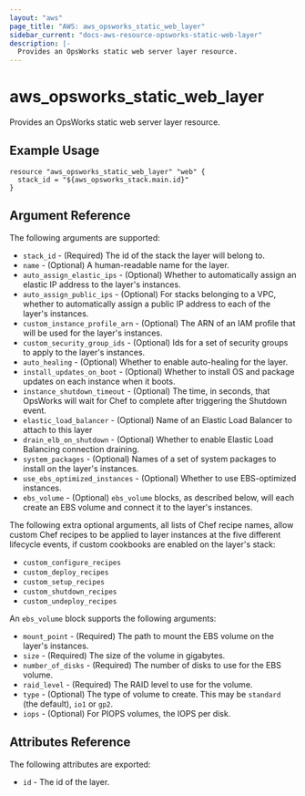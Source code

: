 ```yaml
---
layout: "aws"
page_title: "AWS: aws_opsworks_static_web_layer"
sidebar_current: "docs-aws-resource-opsworks-static-web-layer"
description: |-
  Provides an OpsWorks static web server layer resource.
---
```


# aws_opsworks_static_web_layer

Provides an OpsWorks static web server layer resource.

## Example Usage

```hcl
resource "aws_opsworks_static_web_layer" "web" {
  stack_id = "${aws_opsworks_stack.main.id}"
}
```

## Argument Reference

The following arguments are supported:

* `stack_id` - (Required) The id of the stack the layer will belong to.
* `name` - (Optional) A human-readable name for the layer.
* `auto_assign_elastic_ips` - (Optional) Whether to automatically assign an elastic IP address to the layer's instances.
* `auto_assign_public_ips` - (Optional) For stacks belonging to a VPC, whether to automatically assign a public IP address to each of the layer's instances.
* `custom_instance_profile_arn` - (Optional) The ARN of an IAM profile that will be used for the layer's instances.
* `custom_security_group_ids` - (Optional) Ids for a set of security groups to apply to the layer's instances.
* `auto_healing` - (Optional) Whether to enable auto-healing for the layer.
* `install_updates_on_boot` - (Optional) Whether to install OS and package updates on each instance when it boots.
* `instance_shutdown_timeout` - (Optional) The time, in seconds, that OpsWorks will wait for Chef to complete after triggering the Shutdown event.
* `elastic_load_balancer` - (Optional) Name of an Elastic Load Balancer to attach to this layer
* `drain_elb_on_shutdown` - (Optional) Whether to enable Elastic Load Balancing connection draining.
* `system_packages` - (Optional) Names of a set of system packages to install on the layer's instances.
* `use_ebs_optimized_instances` - (Optional) Whether to use EBS-optimized instances.
* `ebs_volume` - (Optional) `ebs_volume` blocks, as described below, will each create an EBS volume and connect it to the layer's instances.

The following extra optional arguments, all lists of Chef recipe names, allow
custom Chef recipes to be applied to layer instances at the five different
lifecycle events, if custom cookbooks are enabled on the layer's stack:

* `custom_configure_recipes`
* `custom_deploy_recipes`
* `custom_setup_recipes`
* `custom_shutdown_recipes`
* `custom_undeploy_recipes`

An `ebs_volume` block supports the following arguments:

* `mount_point` - (Required) The path to mount the EBS volume on the layer's instances.
* `size` - (Required) The size of the volume in gigabytes.
* `number_of_disks` - (Required) The number of disks to use for the EBS volume.
* `raid_level` - (Required) The RAID level to use for the volume.
* `type` - (Optional) The type of volume to create. This may be `standard` (the default), `io1` or `gp2`.
* `iops` - (Optional) For PIOPS volumes, the IOPS per disk.

## Attributes Reference

The following attributes are exported:

* `id` - The id of the layer.
